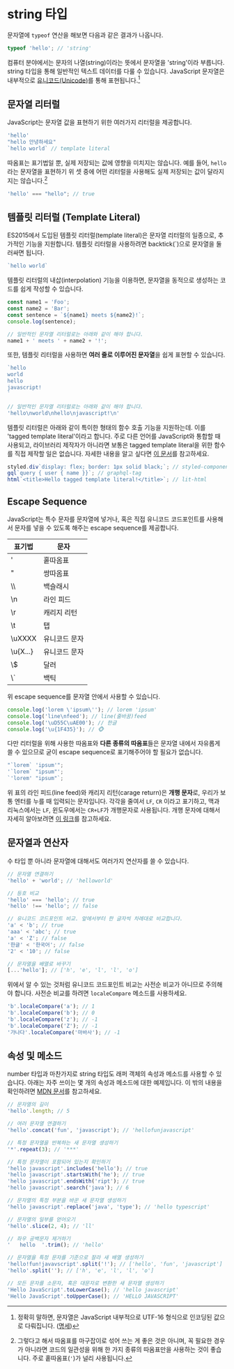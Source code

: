 # string 타입

문자열에 `typeof` 연산을 해보면 다음과 같은 결과가 나옵니다.

```js
typeof 'hello'; // 'string'
```

컴퓨터 분야에서는 문자의 나열(string)이라는 뜻에서 문자열을 'string'이라 부릅니다. string 타입을 통해 일반적인 텍스트 데이터를 다룰 수 있습니다. JavaScript 문자열은 내부적으로 [유니코드(Unicode)](https://ko.wikipedia.org/wiki/%EC%9C%A0%EB%8B%88%EC%BD%94%EB%93%9C)를 통해 표현됩니다.[^1]

## 문자열 리터럴

JavaScript는 문자열 값을 표현하기 위한 여러가지 리터럴을 제공합니다.

```js
'hello'
"hello 안녕하세요"
`hello world` // template literal
```

따옴표는 표기법일 뿐, 실제 저장되는 값에 영향을 미치지는 않습니다. 예를 들어, `hello`라는 문자열을 표현하기 위 셋 중에 어떤 리터럴을 사용해도 실제 저장되는 값이 달라지지는 않습니다.[^2]

```js
'hello' === "hello"; // true
```

## 템플릿 리터럴 (Template Literal)

ES2015에서 도입된 템플릿 리터럴(template literal)은 문자열 리터럴의 일종으로, 추가적인 기능을 지원합니다. 템플릿 리터럴을 사용하려면 backtick(`)으로 문자열을 둘러싸면 됩니다.

```js
`hello world`
```

템플릿 리터럴의 내삽(interpolation) 기능을 이용하면, 문자열을 동적으로 생성하는 코드를 쉽게 작성할 수 있습니다.

```js
const name1 = 'Foo';
const name2 = 'Bar';
const sentence = `${name1} meets ${name2}!`;
console.log(sentence);

// 일반적인 문자열 리터럴로는 아래와 같이 해야 합니다.
name1 + ' meets ' + name2 + '!';
```

또한, 템플릿 리터럴을 사용하면 **여러 줄로 이루어진 문자열**을 쉽게 표현할 수 있습니다.

```js
`hello
world
hello
javascript!
`

// 일반적인 문자열 리터럴로는 아래와 같이 해야 합니다.
'hello\nworld\nhello\njavascript!\n'
```

템플릿 리터럴은 아래와 같이 특이한 형태의 함수 호출 기능을 지원하는데. 이를 'tagged template literal'이라고 합니다. 주로 다른 언어를 JavaScript와 통합할 때 사용되고, 라이브러리 제작자가 아니라면 보통은 tagged template literal을 위한 함수를 직접 제작할 일은 없습니다. 자세한 내용을 알고 싶다면 [이 문서](https://developer.mozilla.org/ko/docs/Web/JavaScript/Reference/Template_literals#Tagged_template_literals)를 참고하세요.

```js
styled.div`display: flex; border: 1px solid black;`; // styled-components
gql`query { user { name }}`; // graphql-tag
html`<title>Hello tagged template literal!</title>`; // lit-html
```

## Escape Sequence

JavaScript는 특수 문자를 문자열에 넣거나, 혹은 직접 유니코드 코드포인트를 사용해서 문자를 넣을 수 있도록 해주는 escape sequence를 제공합니다.

| 표기법 | 문자 |
| --- | --- |
| \' | 홑따옴표 |
| \" | 쌍따옴표 |
| \\\\ | 백슬래시 |
| \n | 라인 피드 |
| \r | 캐리지 리턴 |
| \t | 탭 |
| \uXXXX | 유니코드 문자 |
| \u{X...} | 유니코드 문자 |
| \\$ | 달러 |
| \\` | 백틱 |

위 escape sequence를 문자열 안에서 사용할 수 있습니다.

```js
console.log('lorem \'ipsum\''); // lorem 'ipsum'
console.log('line\nfeed'); // line(줄바꿈)feed
console.log('\uD55C\uAE00'); // 한글
console.log('\u{1F435}'); // 🐵
```

다만 리터럴을 위해 사용한 따옴표와 **다른 종류의 따옴표**들은 문자열 내에서 자유롭게 쓸 수 있으므로 굳이 escape sequence로 표기해주어야 할 필요가 없습니다.

```js
"`lorem` 'ipsum'";
'`lorem` "ipsum"';
`'lorem' "ipsum"`;
```

위 표의 라인 피드(line feed)와 캐리지 리턴(carage return)은 **개행 문자**로, 우리가 보통 엔터를 누를 때 입력되는 문자입니다. 각각을 줄여서 `LF`, `CR` 이라고 표기하고, 맥과 리눅스에서는 `LF`, 윈도우에서는 `CR+LF`가 개행문자로 사용됩니다. 개행 문자에 대해서 자세히 알아보려면 [이 링크](https://ko.wikipedia.org/wiki/%EC%83%88%EC%A4%84_%EB%AC%B8%EC%9E%90)를 참고하세요.

## 문자열과 연산자

수 타입 뿐 아니라 문자열에 대해서도 여러가지 연산자를 쓸 수 있습니다.

```js
// 문자열 연결하기
'hello' + 'world'; // 'helloworld'

// 등호 비교
'hello' === 'hello'; // true
'hello' !== 'hello'; // false

// 유니코드 코드포인트 비교. 앞에서부터 한 글자씩 차례대로 비교합니다.
'a' < 'b'; // true
'aaa' < 'abc'; // true
'a' < 'Z'; // false
'한글' < '한국어'; // false
'2' < '10'; // false

// 문자열을 배열로 바꾸기
[...'hello']; // ['h', 'e', 'l', 'l', 'o']
```

위에서 알 수 있는 것처럼 유니코드 코드포인트 비교는 사전순 비교가 아니므로 주의해야 합니다. 사전순 비교를 하려면 `localeCompare` 메소드를 사용하세요.

```js
'b'.localeCompare('a'); // 1
'b'.localeCompare('b'); // 0
'b'.localeCompare('z'); // -1
'b'.localeCompare('Z'); // -1
'가나다'.localeCompare('마바사'); // -1
```

## 속성 및 메소드

number 타입과 마찬가지로 string 타입도 래퍼 객체의 속성과 메소드를 사용할 수 있습니다. 아래는 자주 쓰이는 몇 개의 속성과 메소드에 대한 예제입니다. 이 밖의 내용을 확인하려면 [MDN 문서](https://developer.mozilla.org/ko/docs/Web/JavaScript/Reference/Global_Objects/String#String_instances)를 참고하세요.

```js
// 문자열의 길이
'hello'.length; // 5

// 여러 문자열 연결하기
'hello'.concat('fun', 'javascript'); // 'hellofunjavascript'

// 특정 문자열을 반복하는 새 문자열 생성하기
'*'.repeat(3); // '***'

// 특정 문자열이 포함되어 있는지 확인하기
'hello javascript'.includes('hello'); // true
'hello javascript'.startsWith('he'); // true
'hello javascript'.endsWith('ript'); // true
'hello javascript'.search('java'); // 6

// 문자열의 특정 부분을 바꾼 새 문자열 생성하기
'hello javascript'.replace('java', 'type'); // 'hello typescript'

// 문자열의 일부를 얻어오기
'hello'.slice(2, 4); // 'll'

// 좌우 공백문자 제거하기
'   hello  '.trim(); // 'hello'

// 문자열을 특정 문자를 기준으로 잘라 새 배열 생성하기
'hello!fun!javavscript'.split('!'); // ['hello', 'fun', 'javascript']
'hello'.split(''); // ['h', 'e', 'l', 'l', 'o']

// 모든 문자를 소문자, 혹은 대문자로 변환한 새 문자열 생성하기
'Hello JavaScript'.toLowerCase(); // 'hello javascript'
'Hello JavaScript'.toUpperCase(); // 'HELLO JAVASCRIPT'
```

[^1]: 정확히 말하면, 문자열은 JavaScript 내부적으로 UTF-16 형식으로 인코딩된 값으로 다뤄집니다. ([명세](https://tc39.github.io/ecma262/#sec-ecmascript-language-types-string-type))
[^2]: 그렇다고 해서 따옴표를 마구잡이로 섞어 쓰는 게 좋은 것은 아니며, 꼭 필요한 경우가 아니라면 코드의 일관성을 위해 한 가지 종류의 따옴표만을 사용하는 것이 좋습니다. 주로 홑따옴표(`'`)가 널리 사용됩니다.
